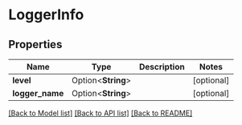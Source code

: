 # LoggerInfo

## Properties

Name | Type | Description | Notes
------------ | ------------- | ------------- | -------------
**level** | Option<**String**> |  | [optional]
**logger_name** | Option<**String**> |  | [optional]

[[Back to Model list]](../README.md#documentation-for-models) [[Back to API list]](../README.md#documentation-for-api-endpoints) [[Back to README]](../README.md)


